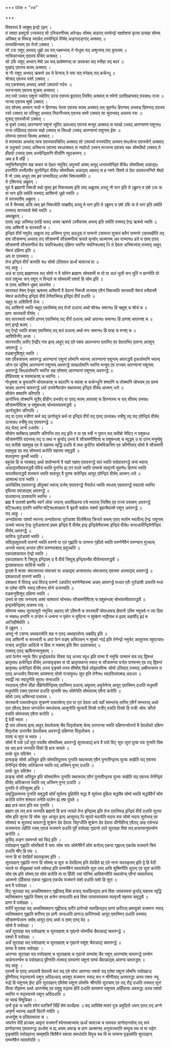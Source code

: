 +++
title = "०७"

+++

विश्वरूपं वै त्वाष्ट्रम् इन्द्रो ऽहन् ।  
तं त्वष्टा हतपुत्रो ऽभ्यचरत् सो ऽभिचरणीयम् अपेन्द्रᳪ सोमम् आहरत् तस्येन्द्रो यज्ञवेशसं कृत्वा प्रासहा सोमम् अपिबत् स विष्वङ् व्यार्छत् तस्येन्द्रियं वीर्यम् अङ्गादङ्गाद् अस्रवत् ॥  
तस्याक्षिभ्याम् एव तेजो ऽस्रवत् ।  
सो ऽजः पशुर् अभवद् धूम्रो ऽथ यत् पक्ष्मभ्यस् ते गोधूमा यद् अश्रुभ्यस् तत् कुवलम् ॥  
नासिकाभ्याम् एवास्य वीर्यम् अस्रवत् ।  
सो ऽविः पशुर् अभवन् मेषो ऽथ यच् छलेष्मणस् ता उपवाका यत् स्नीहा तद् बदरं ॥  
मुखाद् एवास्य बलम् अस्रवत् ।  
स गौः पशुर् अभवद् ऋषभो ऽथ ये फेनास् ते यवा यत् स्नेहस् तत् कर्कन्धु ॥  
श्रोत्राद् एवास्य यशो ऽस्रवत् ।  
तद् एकशफम् अभवद् अश्वो ऽश्वतरो गर्दभः ॥  
स्तनाभ्याम् एवास्य शुक्रम् अस्रवत् ।  
तत् पयो ऽभवत् पशुनां ज्योतिर् उरस एवास्य हॄदयात् त्विषिर् अस्रवत् स श्येनो ऽपाष्ठिहाभवद् वयसाᳪ राजा ॥  
नाभ्या एवास्य शूषो ऽस्रवत् ।  
तत् सोसम् अभवन् नायो न हिरण्यᳪ रेतस एवास्य रूपम् अस्रवत् तत् सुवर्णᳪ हिरण्यम् अभवच् छिश्नाद् एवास्य रसो ऽस्रवत् सा परिस्रुद् अभवत् स्फिगीभ्याम् एवास्य भामो ऽस्रवत् सा सुराभवद् अन्नस्य रसः ॥  
मूत्राद् एवास्यौजो ऽस्रवत् ।  
स वॄको ऽभवद् आरण्याणां पशूनां जूतिर् ऊवध्याद् एवास्य मन्युर् अस्रवत् स व्याघ्रो ऽभवद् आरण्याणां पशूनाᳪ राजा लोहिताद् एवास्य सहो ऽस्रवत् स सिᳪहो ऽभवद् आरण्यानां पशूनाम् ईशः ॥  
लोमभ्य एवास्य चित्तम् अस्रवत् ।  
ते श्यामाका अभवंस् त्वच एवास्यापचितिर् अस्रवत् सो ऽश्वत्थो वनस्पतिर् अभवन् माᳪसेभ्य एवास्योर्ग् अस्रवत् स उदुम्बरो ऽभवद् अस्थिभ्य एवास्य स्वधास्रवत् स न्यग्रोधो ऽभवन् मज्जभ्य एवास्य भक्षः सोमपीथो ऽस्रवत् ते व्रीहयो ऽभवन्न् एवम् अस्येन्द्रियाणि वीर्याणि व्युदक्रामन् ॥  
अथ ह वै तर्हि ।  
नमुचिनैवासुरेण सह चचार स ऐक्षत नमुचिर् अपुनर्वा अयम् अभूद् धन्तास्येन्द्रियं वीर्यᳪ सोमपीथम् अन्नाद्यᳪ हराणीति तस्यैतयैव सुरयेन्द्रियं वीर्यᳪ सोमपीथम् अन्नाद्यम् अहरत् स ह न्यर्णः शिश्ये तं देवा उपसञ्जग्मिरे श्रेष्ठो वै नो ऽयम् अभूत् तम् इमं पाप्माविदद् धन्तेमं भिषज्यामेति ॥  
ते ऽश्विनाव् अब्रुवन् ।  
युवं वै ब्रह्माणौ भिषजौ स्थो युवम् इमं भिषज्यतम् इति ताव् अब्रूताम् अस्तु नौ भाग इति ते ऽब्रुवन् य एषो ऽजः स वां भाग इति तथेति तस्माद् आश्विनो धूम्रो भवति ॥  
ते सरस्वतीम् अब्रुवन् ।  
त्वं वै भैष्ज्यम् असि त्वम् इमं भिषज्येति साब्रवीद् अस्तु मे भाग इति ते ऽब्रुवन् य एषो ऽविः स ते भाग इति तथेति तस्मात् सारस्वतो मेषो भवति ॥  
अथाब्रुवन् ।  
एताव् अद्वा अस्मिन्न् एतर्हि यावद् अयम् ऋषभो ऽस्यैवायम् अस्त्व् इति तथेति तस्माद् ऐन्द्र ऋषभो भवति ॥  
ताव् अश्विनौ च सरस्वती च ।  
इन्द्रियं वीर्यं नमुचेर् आहॄत्य तद् अस्मिन् पुनर् अदधुस् तं पाप्मनो ऽत्रायन्त सुत्रातं बतैनं पाप्मनो ऽत्रास्महीति तद् वाव सौत्रामण्य् अभवत् तत् सौत्रामण्यै सौत्रामणीत्वं त्रायते मृत्योर् आत्मानम् अप पाप्मानᳪ हते य एवम् एतत् सौत्रामण्यै सौत्रामणीत्वं वेद त्रयस्त्रिᳪशद् दक्षिणा भवन्ति त्रयस्त्रिᳪशद् धि तं देवता अभिषज्यंस् तस्माद् आहुर् भेषजं दक्षिणा इति ॥  
अप वा एतस्मात् ।  
तेज इन्द्रियं वीर्यं क्रामति यᳪ सोमो ऽतिपवत ऊर्ध्वं चावाञ्चं वा ॥  
तद् आहुः ।  
अन्नं वा एतद् ब्राह्मणस्य यत् सोमो न वै सोमेन ब्राह्मणः सोमवामी स यो वा अलं भूत्यै सन् भूतिं न प्राप्नोति यो वालं पशुभ्यः सन् पशून् न विन्दते स सोमवामी पशवो हि सोम इति ॥  
स एतम् आश्विनं धुम्रम् आलभेत ।  
सारस्वतं मेषम् ऐन्द्रम् ऋषभम् अश्विनौ वै देवानां भिषजौ ताभ्याम् एवैनं भिषज्यति सरस्वती भेषजं तयैवास्मै भेषजं करोतीन्द्र इन्द्रियं वीर्यं तेनैवास्मिन्न् इन्द्रियं वीर्यं दधाति ॥  
चक्षुर् वा अशिविनौ तेजः ।  
यद् आश्विनो भवति चक्षुर् एवास्मिंस् तत् तेजो दधात्य् अथो श्रोत्रᳪ समानᳪ हि चक्षुश् च श्रोत्रं च ॥  
प्राणः सरस्वती वीर्यम् ।  
यत् सारस्वतो भवति प्राणम् एवास्मिंस् तद् वीर्यं दधात्य् अथो अपानᳪ समानᳪ हि प्राणश् चापानश् च ॥  
वाग् इन्द्रो बलम् ।  
यद् ऐन्द्रो भवति वाचम् एवास्मिंस् तद् बलं दधात्य् अथो मनः समानᳪ हि वाक् च मनश् च ॥  
आशिविनीर् अजाः ।  
सारस्वतीर् अवीर् ऐन्द्रीर् गाव इत्य् आहुर् यद् एते पशव आलभ्यन्त एताभिर् एव देवताभिर् एतान्य् अपशून् अवरुन्द्धे ॥  
वडबानुशिशुर् भवति ।  
यश एवैकशफम् अवरुन्द्ध आरण्यानां पशूनां लोमानि भवन्त्य् आरण्यानां पशूनाम् अवरुद्ध्यै वृकलोमानि भवत्य् ओज एव जूतिम् आरण्याणां पशूनाम् अवरुन्द्धे व्याघ्रलोमानि भवन्ति मन्युम् एव राज्यम् आरण्यानां पशूनाम् अवरुन्द्धे सिᳪहलोमानि भवन्ति सह एवेशाम् आरण्यानां पशूनाम् अवरुन्द्धे ॥  
व्रीहिययश् च श्यामाकाश् च भवन्ति ।  
गोधूमाश् च कुवलानि चोपवाकाश् च बदराणि च यवाश् च कर्कन्धूनि शष्पाणि च तोक्मानि चोभयम् एव ग्राम्यं चान्नम् आरण्यं चावरुन्द्धे ऽथो उभयेनैवान्नेन यथारूपम् इन्द्रियं वीर्यम् आत्मन् धत्ते ॥  
सीसेन शष्पाणि क्रीणाति ।  
ऊर्णाभिस् तोक्मानि सूत्रैर् व्रीहीन् उभयोर् वा एतद् रूपम् अयसश् च हिरण्यस्य च यत् सीसम् उभयᳪ सौत्रामणीष्टिश् च पशुबन्धश् चोभयस्यावरुद्ध्यै ॥  
ऊर्णासूत्रेण क्रीणाति ।  
तद् वा एतत् स्त्रीणां कर्म यद् ऊर्णासूत्रं कर्म वा इन्द्रियं वीर्यं तद् एतद् उत्सन्नᳪ स्त्रीषु तद् यद् एवेन्द्रियं वीर्यम् उत्सन्नᳪ स्त्रीषु तद् एवावरुन्द्धे ॥  
तद् धैतद् अन्ये ऽध्वर्यवः ।  
सीसेन क्लीबाच् छष्पाणि क्रीणन्ति तत् तद् इति न वा एष स्त्री न पुमान् यत् क्लीबो नेष्टिर् न पशुबन्धः सौत्रामणीति वदन्तस् तद् उ तथा न कुर्याद् उभयं वै सौत्रामणीष्टिश् च पशुबन्धश् च व्यृद्धम् उ वा एतन् मनुष्येषु यत् क्लीबो यज्ञमुख एव ते यज्ञस्य व्यृद्धिं दधति ये तथा कुर्वन्ति सोमविक्रयिण एव क्रीणीयात् सोमो वै सौत्रामणी यज्ञमुख एव तत् सोमरूपं करोति यज्ञस्य समृद्ध्यै ॥  
शतातृण्णा कुम्भी भवति ।  
बहुधेव हि स व्यस्रवद् अथो शतोन्मानो वै यज्ञो यज्ञम् एवावरुन्द्धे सतं भवति सदेवावरुन्द्धे चप्यं भवत्य् अन्नाद्यस्यैवावरुद्ध्यै पवित्रं भवति पुनन्ति ह्य् एनं वालो भवति पाप्मनो व्यावृत्त्यै सुवर्णᳪ हिरण्यं भवति रूपस्यैवारुद्ध्यै शतमानं भवति शतायुर् वै पुरुषः शतेन्द्रिय आयुर् एवेन्द्रियं वीर्यम् आत्मन् धत्ते ॥  
आश्वत्थं पात्रं भवति ।  
अपचितिम् एवावरुन्द्ध औदुम्बरं भवत्य् उर्जम् एवावरुन्द्धे नैयग्रोधं भवति स्वधाम् एवावरुन्द्धे स्याल्यो भवन्ति पृथिव्या एवान्नाद्यम् अवरुन्द्धे ॥  
पालाशान्य् उपशयानि भवन्ति ।  
ब्रह्म वै पलाशो ब्रमणैव स्वर्गं लोकं जयत्य् अपाष्ठिहस्य पत्रे भवतस् त्विषिम् एव राज्यं वयसाम् अवरुन्द्धे षट्त्रिᳪशद् एतानि भवन्ति षट्त्रिᳪशदक्षरा वै बृहती बार्हताः पशवो बृहत्यैवास्मै पशून् अवरुन्द्धे ॥  
तद् आहुः ।  
अन्यदेवत्याः पशवो भवन्त्य् अन्यदेवत्याः पुरोडाशा विलोमैतत् क्रियते कथम् एतत् सलोम भवतीत्य् ऐन्द्रः पशूनाम् उत्तमो भवत्य् ऐन्द्रः पुरोडाशानां प्रथम इन्द्रियं वै वीर्यम् इन्द्र इन्द्रियेणैवास्मा इन्द्रियं वीर्यᳪ सन्दधातीन्द्रियेणेन्द्रियं वीर्यम् अवरुन्द्धे ॥  
सावित्रः पुरोडाशो भवति ।  
सवितृप्र्सूततायै वारुणो भवति वरुणो वा एतं गृह्णाति यः पाप्मना गृहीतो भवति वरुणेनैवैनं वरुण्यान् मुञ्चत्य् अन्त्यो भवत्य् अन्तत एवैनं वरुणपाशात् प्रमुञ्चति ॥  
एकादशकपाल ऐन्द्रो भवति ।  
एकादशाक्षरा वै त्रिष्टुब् इन्द्रियम् उ वै वीर्यं त्रिष्टुब् इन्द्रियस्यैव वीर्यस्यावरुद्ध्यै ॥  
द्वादशकपालः सावित्रो भवति ।  
द्वादश वै मासाः संवत्सरस्य संवत्सरं वा अन्नाद्यम् अन्वायत्तᳪ संवत्सराद् एवास्मा अन्न्नाद्यम् अवरुन्द्धे ॥  
दशकपालो वारुणो भवति ।  
दशाक्षरा वै विराड् अन्नं विराड् वरुणो ऽन्नपतिर् वरुणेनैवास्मा अन्नम् अवरुन्द्धे मध्यत एतैः पुरोडाशैः प्रचरति मध्यं वा एतेषां योनिः स्वाद् एवैनान् योनेः प्रजनयति ॥  
वडवानुशिशुर् दक्षिणा भवति ।  
उभयं वा एषा जनयत्य् अश्वं चाश्वतरं चोभयᳪ सौत्रामणीष्टिश् च पशुबन्धश् चोभयस्यैवावरुद्ध्यै ॥  
इन्द्रस्येन्द्रियम् अन्नस्य रस्ः ।  
सोमस्य भक्षᳪ सुरयासुरो नमुचिर् अहरत् सो ऽश्विनौ च सरस्वतीं चोपाधावच् छेपानो ऽस्मि नमुचये न त्वा दिवा न नक्तᳪ हनानि न दण्डेन न धन्वना न पृथेन न मुष्टिना न शुष्केण नार्द्रेणाथ म इदम् अहार्षीद् इदं म आजिहीर्षथेति ॥  
ते ऽब्रुवन् ।  
अस्तु नो ऽत्राप्य् अथाहरामेति सह न एतद् अथाहरतेत्य् अब्रवीद् इति ॥  
ताव् अश्विनौ च सरस्वती च अपां फेनं वज्रम् असिञ्चन् न शुष्को नार्द्र इति तेनेन्द्रो नमुचेर् आसुरस्य व्युष्टायाᳪ रात्राव् अनुदित आदित्ये न दिवा न नक्तम् इति शिर उदवासयत् ॥  
तस्माद् एतद् ऋषिनाभ्यनूक्तम् ।  
अपां फेनेन नमुचेः शिर इन्द्रोदवर्तयः विश्वा यद् अजय स्पॄध इति पाप्मा वै नमुचिः पाप्मानं वाव तद् द्विषन्तं भ्रातृव्यᳪ हत्वेन्द्रियं वीर्यम् अस्यावृङ्क्त स यो भ्रातृव्यवान्त् स्यात् स सौत्रामण्या यजेत पाप्मानम् एव तद् द्विषन्तं भ्रातृव्यᳪ हत्वेन्द्रियं वीर्यम् अस्य वृङ्क्ते तस्य शीर्षांश् छिन्ने लोइह्तमिश्रः सोमो ऽतिष्ठत् तस्माद् अबीभत्सन्त त एतद् अन्धसोर् विपानम् अपश्यन्त् सोमो राजामॄतᳪ सुत इति तेनैनᳪ स्वदयित्वात्मन्न् अदधत ॥  
स्वाद्वीं त्वा स्वादुनेति सुराᳪ सन्दधाति ।  
स्वदयत्य् एवैनां तीव्रां तीव्रेणेतीन्द्रियम् एवास्मिन् दधात्य् अमॄताम् अमॄतेनेत्य् आयुर् एवास्मिन् दधाति मधुमतीं मधुमतेति रसम् एवास्यां दधाति सृजामि सᳪ सोमेनेति सोमरूपम् एवैनां करोति ॥  
सोमो ऽस्य् अश्विभ्यां पच्यस्व ।  
सरस्वत्यै पच्यस्वेन्द्राय सुत्राम्णे पच्यस्वेत्य् एता वा एतं देवता अग्रे यज्ञँ समभरंस् ताभिर् एवैनँ सम्भरत्य् अथो एता एवैतद् देवता भागधेयेन समर्धयत्य् आसुनोति सुत्यायै तिस्रो रात्रीर् वसति तिस्रो हि रात्रीः सोमः क्रीतो वसति सोमरूपम् एवैनां करोति ॥  
द्वे वेदी भवतः ।  
द्वौ वाव लोकाव् इत्य् आहुर् देवलोकश् चैव पितृलोकश् चेत्य् उत्तरान्या भवति दक्षिणान्योत्तरो वै देवलोको दक्षिणः पितृलोक उत्तरयैव देवलोकम् अवरुन्द्धे दक्षिणया पितृलोकम् ॥  
पयश् च सुरा च भवतः ।  
सोमो वै पयो ऽन्नँ सुरा पयसैव सोमपीथम् अवरुन्द्धे सुरयान्नाद्यं क्षत्रं वै पयो विट् सुरा सुरां पूत्वा पयः पुनाति विश एव तत् क्षत्रं जनयति विशो हि क्षत्रं जायते ॥  
वायोः पूतः पवित्रेण ।  
प्रत्यङ्क् सोमो अतिद्रुत इति सोमातिपूतस्य पुनाति यथारूपम् एवैनं पुनातीन्द्रस्य युज्यः सखेति यद् एवास्य तेनेन्द्रियं वीर्यम् अतिक्रान्तं भवति तद् अस्मिन् पुनर् दधाति ॥  
वायोः पूतः पवित्रेण ।  
प्राङ्क् सोमो अतिद्रुत इति सोमवामिनः पुनाति यथारूपम् एवैनं पुनातीन्द्रस्य युज्यः सखेति यद् एवास्य तेनेन्द्रियं वीर्यम् अतिक्रान्तं भवति तद् अस्मिन् पुनर् दधाति ॥  
पुनाति ते परिस्रुतम् इति ।  
समृद्धिकामस्य पुनाति समृद्ध्यै सोमँ सूर्यस्य दुहितेति श्रद्धा वै सूर्यस्य दुहिता श्रद्धयैष सोमो भवति श्रद्धयैवैनँ सोमं करोति वारेण शश्वता तनेति वालेन ह्य् एषा पूयते ॥  
ब्रह्म क्षत्रं पवत इति पयः पुनाति ।  
ब्रह्मण एव तत् क्षत्रं जनयति ब्रह्मणो हि क्षत्रं जायते तेज इन्द्रियम् इति तेज एवास्मिन्न् इन्द्रियं वीर्यं दधाति सुरया सोम इति सुरया हि सोमः सुत आसुत इत्य् आसुताद् धि सूयते मदायेति मदाय वाव सोमो मदाय सुरोभाव् एव सोममदं च सुरामदं चावरुन्द्धे शुक्रेण देव देवताः पिपृग्धीति शुक्रेण देव देवताः प्रीणीहीत्य् एवैतद् आह रसेनान्नं यजमानाय धेहीति रसम् एवान्नं यजमाने दधाति पूर्वे पयोग्रहा गृह्यन्ते ऽपरे सुराग्रहा विशं तत् क्षत्रस्यानुवर्त्मानं करोति ॥  
कुविद् अङ्ग यवमन्तो यवं चिद् इति ।  
पयोग्रहान् गृह्णाति सोमाँशवो वै यवाः सोमः पयः सोमेनैवैनँ सोमं करोत्य् एकया गृह्णात्य् एकधैव यजमाने श्रियं दधाति श्रीर् हि पयः ॥  
नाना हि वां देवहितँ सदस्कृतम् इति ।  
सुराग्रहान् गृह्णाति नाना हि सोमश् च सुरा च देवहितम् इति देवहिते ह्य् एते नाना सदस्कृतम् इति द्वे हि वेदी भवतो मा सँसृक्षाथां परमे व्योमन्न् इति पाप्मनैवैनं व्यावर्तयति सुरा त्वम् असि शुष्मिणीति सुराम् एव सुरां करोति सोम एष इति सोमम् एव सोमं करोति मा मा हिँसीः स्वां योनिम् आविशन्तीति यथायोन्य् एवैनां व्यावर्तयत्य् आत्मनो ऽहिँसाया एकया गृह्णात्य् एकधैव यजमाने यशो दधाति यशो हि सुरा ॥  
क्षत्रं वै पयोग्रहाः ।  
विट् सुराग्रहा यद् अव्यतिषक्तान् गृह्णीयाद् विशं क्षत्राद् व्यवछिन्द्यात् क्षत्रं विशः पापवस्यसं कुर्याद् यज्ञस्य व्यृद्धिं व्यतिषक्तान् गृह्णाति विशम् एव क्षत्रेण सन्दधाति क्षत्रं विशा पापवस्यसस्य व्यावृत्त्यै यज्ञस्य समृद्ध्यै ॥  
प्राणा वै पयोग्रहाः ।  
शरीरँ सुराग्रहा यद् अव्यतिषक्तान् गृह्णीयाच् छरीरं प्राणेभ्यो व्यवछिन्द्यात् प्राणां छरीरात् प्रमायुको यजमानः स्याद् व्यतिषक्तान् गृह्णाति शरीरम् एव प्राणैः सन्दधाति प्राणाञ् छरीरेणाथो आयुर् एवास्मिन् दधाति तस्मात् सौत्रामण्येजानः सर्वम् आयुर् एत्य् अथो य एवम् एतद् वेद ॥  
सोमो वै पयोग्रहाः ।  
अन्नँ सुराग्रहा यत् पयोग्रहाश् च सुराग्रहाश् च गृह्यन्ते सोमपीथं चैवान्नाद्यं चावरुन्द्धे ॥  
पशवो वै पयोग्रहाः ।  
अन्नँ सुराग्रहा यत् पयोग्रहाश् च सुराग्रहाश् च गृह्यन्ते पशूंश् चैवान्नाद्यं चावरुन्द्धे ॥  
ग्राम्या वै पशवः पयोग्रहाः ।  
आरण्याः सुराग्रहा यत् पयोग्रहाश् च सुराग्रहाश् च गृह्यन्ते ग्राम्यांश् चैव पशून् आरण्यांश् चावरुन्द्धे ग्राम्येण चान्नेनारण्येन च पयोग्रहाञ् छ्रीणाति तस्माद् ग्राम्याणां पशूनां ग्राम्यं चैवान्नाद्यम् आरण्यं चावरुद्धम् ॥  
तद् आहुः ।  
एतस्यै वा एतद् अघलायै देवतायै रूपं यद् एते घोरा आरण्याः पशवो यद् एतेषां पशूनां लोमभिः पयोग्रहाञ् छ्रीणीयाद् रुद्रस्यास्ये पशून् अपिदध्याद् अपशुर् यजमानः स्याद् यन् न श्रीणीयाद् अनवरुद्धा अस्य पशवः स्यू रुद्रो हि पशूनाम् ईष्ट इति सुराग्रहान् एवैतेषां पशूनां लोमभिः श्रीणाति सुरायाम् एव तद् रौद्रं दधाति तस्मात् सुरां पीत्वा रौद्रमना अथो आरण्येष्व् एव पशुषु रुद्रस्य हेतिं दधाति ग्राम्याणां पशूनाम् अहिँसाया अवरुद्धा अस्य पशवो भवन्ति न रुद्रस्यास्ये पशून् अपिदधाति ॥  
या व्याघ्रं विषूचिका ।  
उभौ वॄकं च रक्षति श्येनं पतत्रिणँ सिँहँ सेमं पात्वँहसः ॥ यद् आपिपेष मातरं पुत्रः प्रमुदितो धयन् एतत् तद् अग्ने अनृणो भवाम्य् अहतौ पितरौ मयेति ॥  
अध्वर्युश् च प्रतिप्रस्थाता च ।  
जघनेन वेदिं प्राञ्चम् आवृत्तं यजमानँ श्येनपत्त्राभ्याम् ऊर्ध्वं चावाञ्चं च पावयतः प्राणोदानयोस् तद् रूपं प्राणोदानाव् एवावरुन्द्ध ऊर्ध्वश् च ह्य् अयम् अवाङ् च प्राण आत्मानम् अनुसञ्चरति सम्पॄच स्थ सं मा भद्रेण पृङ्क्तेति पयोग्रहान्त् सम्मृशति श्रियैवैनं यशसा समर्धयति विपॄच स्थ वि मा पाप्मना पृङ्क्तेति सुराग्रहान् पाप्मनैवैनं व्यावर्तयति ॥  
